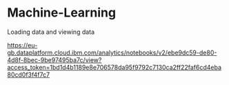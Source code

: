 # Machine-Learning
Loading data and viewing data

https://eu-gb.dataplatform.cloud.ibm.com/analytics/notebooks/v2/ebe9dc59-de80-4d8f-8bec-9be97495ba7c/view?access_token=1bd1d4b1189e8e706578da95f9792c7130ca2ff22faf6cd4eba80cd0f3f4f7c7
